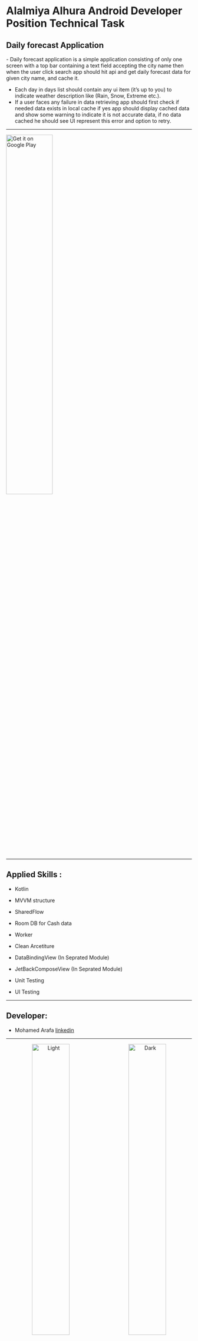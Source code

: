 # Alalmiya Alhura Android Developer Position Technical Task

<h2>Daily forecast Application</h2>
- Daily forecast application is a simple application consisting of only one screen with a top bar containing a
text field accepting the city name then when the user click search app should hit api and get daily forecast
data for given city name, and cache it.

- Each day in days list should contain any ui item (it’s up to you) to indicate weather description like (Rain,
Snow, Extreme etc.).
- If a user faces any failure in data retrieving app should first check if needed data exists in local cache if yes
app should display cached data and show some warning to indicate it is not accurate data, if no data
cached he should see UI represent this error and option to retry.


<hr>


<a href="#"><img alt="Get it on Google Play" src="https://github.com/m07med176/Weather-App-Technical-Task/blob/master/screenshots/record.gif" width=50% align="center"/></a>

<hr>

<h2>Applied Skills :</h2>

- Kotlin

- MVVM structure

- SharedFlow

- Room DB for Cash data

- Worker

- Clean Arcetiture

- DataBindingView (In Seprated Module)

- JetBackComposeView (In Seprated Module)

- Unit Testing

- UI Testing





<hr>
<h2>Developer:</h2>

- Mohamed Arafa [linkedin](https://www.linkedin.com/in/devmohamed/)

<hr>


<p align="center">
  <img alt="Light" src="https://github.com/m07med176/Weather-App-Technical-Task/blob/master/screenshots/1.png" width="45%">
&nbsp; &nbsp; &nbsp; &nbsp;
  <img alt="Dark" src="https://github.com/m07med176/Weather-App-Technical-Task/blob/master/screenshots/2.png" width="45%">
</p>


<p align="center">
  <img alt="Light" src="https://github.com/m07med176/Weather-App-Technical-Task/blob/master/screenshots/3.png" width="45%">
&nbsp; &nbsp; &nbsp; &nbsp;
  <img alt="Dark" src="https://github.com/m07med176/Weather-App-Technical-Task/blob/master/screenshots/4.png" width="45%">
</p>





